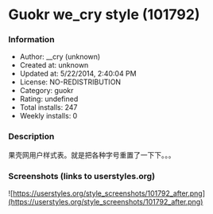# Guokr we_cry style (101792)

### Information
- Author: __cry (unknown)
- Created at: unknown
- Updated at: 5/22/2014, 2:40:04 PM
- License: NO-REDISTRIBUTION
- Category: guokr
- Rating: undefined
- Total installs: 247
- Weekly installs: 0


### Description
果壳网用户样式表。就是把各种字号重置了一下下。。。


### Screenshots (links to userstyles.org)
![https://userstyles.org/style_screenshots/101792_after.png](https://userstyles.org/style_screenshots/101792_after.png)


